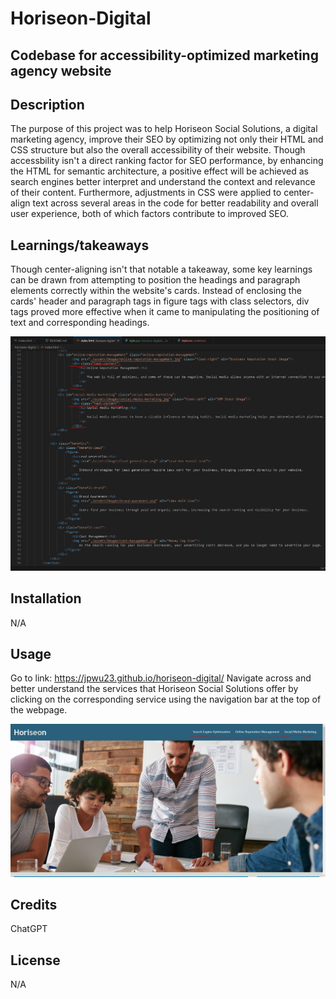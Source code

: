 # Horiseon-Digital
## Codebase for accessibility-optimized marketing agency website

## Description
The purpose of this project was to help Horiseon Social Solutions, a digital marketing agency, improve their SEO by optimizing not only their HTML and CSS structure but also the overall accessibility of their website. Though accessbility isn't a direct ranking factor for SEO performance, by enhancing the HTML for semantic architecture, a positive effect will be achieved as search engines better interpret and understand the context and relevance of their content. Furthermore, adjustments in CSS were applied to center-align text across several areas in the code for better readability and overall user experience, both of which factors contribute to improved SEO.

## Learnings/takeaways
Though center-aligning isn't that notable a takeaway, some key learnings can be drawn from attempting to position the headings and paragraph elements correctly within the website's cards. Instead of enclosing the cards' header and paragraph tags in figure tags with class selectors, div tags proved more effective when it came to manipulating the positioning of text and corresponding headings. 

![alt text](assets/images/screenshot.PNG)
        
## Installation
N/A

## Usage 
Go to link: https://jpwu23.github.io/horiseon-digital/ Navigate across and better understand the services that Horiseon Social Solutions offer by clicking on the corresponding service using the navigation bar at the top of the webpage.

![alt text](assets/images/screenshot2.PNG)

## Credits
ChatGPT

## License
N/A
